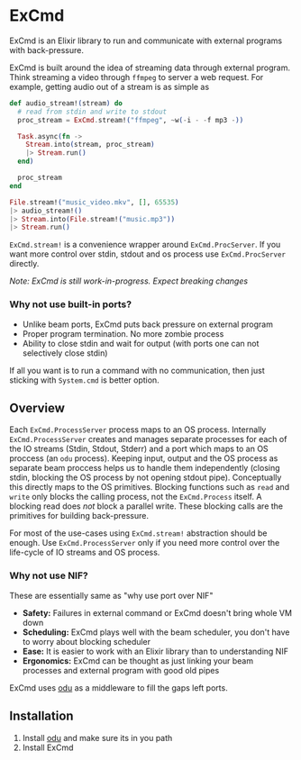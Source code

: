 # ExCmd

ExCmd is an Elixir library to run and communicate with external programs with back-pressure.

ExCmd is built around the idea of streaming data through external program. Think streaming a video through `ffmpeg` to server a web request. For example, getting audio out of a stream is as simple as
``` elixir
def audio_stream!(stream) do
  # read from stdin and write to stdout
  proc_stream = ExCmd.stream!("ffmpeg", ~w(-i - -f mp3 -))

  Task.async(fn ->
    Stream.into(stream, proc_stream)
    |> Stream.run()
  end)

  proc_stream
end

File.stream!("music_video.mkv", [], 65535)
|> audio_stream!()
|> Stream.into(File.stream!("music.mp3"))
|> Stream.run()
```

`ExCmd.stream!` is a convenience wrapper around `ExCmd.ProcServer`. If you want more control over stdin, stdout and os process use `ExCmd.ProcServer` directly.

*Note: ExCmd is still work-in-progress. Expect breaking changes*

### Why not use built-in ports?
* Unlike beam ports, ExCmd puts back pressure on external program
* Proper program termination. No more zombie process
* Ability to close stdin and wait for output (with ports one can not selectively close stdin)

If all you want is to run a command with no communication, then just sticking with `System.cmd` is better option.

## Overview
Each `ExCmd.ProcessServer` process maps to an OS process. Internally `ExCmd.ProcessServer` creates and manages separate processes for each of the IO streams (Stdin, Stdout, Stderr) and a port which maps to an OS proccess (an `odu` process). Keeping input, output and the OS process as separate beam proccess helps us to handle them independently (closing stdin, blocking the OS process by not opening stdout pipe). Conceptually this directly maps to the OS primitives. Blocking functions such as `read` and `write` only blocks the calling process, not the `ExCmd.Process` itself. A blocking read does *not* block a parallel write. These blocking calls are the primitives for building back-pressure.

For most of the use-cases using `ExCmd.stream!` abstraction should be enough. Use `ExCmd.ProcessServer` only if you need more control over the life-cycle of IO streams and OS process.

### Why not use NIF?
These are essentially same as "why use port over NIF"
* **Safety:** Failures in external command or ExCmd doesn't bring whole VM down
* **Scheduling:** ExCmd plays well with the beam scheduler, you don't have to worry about blocking scheduler
* **Ease:** It is easier to work with an Elixir library than to understanding NIF
* **Ergonomics:** ExCmd can be thought as just linking your beam processes and external program with good old pipes


ExCmd uses [odu](https://github.com/akash-akya/odu) as a middleware to fill the gaps left ports.

## Installation

1. Install [odu](https://github.com/akash-akya/odu) and make sure its in you path
2. Install ExCmd
